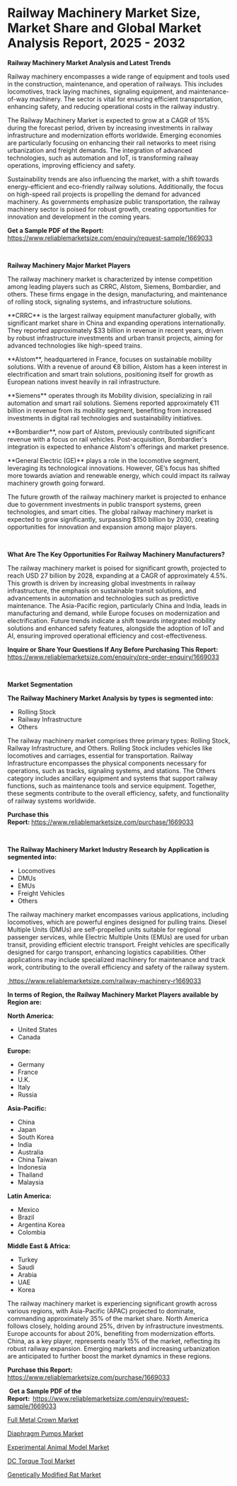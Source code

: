 <p><h1>Railway Machinery Market Size, Market Share and Global Market Analysis Report, 2025 - 2032</h1></p><p><strong>Railway Machinery Market Analysis and Latest Trends</strong></p>
<p><p>Railway machinery encompasses a wide range of equipment and tools used in the construction, maintenance, and operation of railways. This includes locomotives, track laying machines, signaling equipment, and maintenance-of-way machinery. The sector is vital for ensuring efficient transportation, enhancing safety, and reducing operational costs in the railway industry.</p><p>The Railway Machinery Market is expected to grow at a CAGR of 15% during the forecast period, driven by increasing investments in railway infrastructure and modernization efforts worldwide. Emerging economies are particularly focusing on enhancing their rail networks to meet rising urbanization and freight demands. The integration of advanced technologies, such as automation and IoT, is transforming railway operations, improving efficiency and safety.</p><p>Sustainability trends are also influencing the market, with a shift towards energy-efficient and eco-friendly railway solutions. Additionally, the focus on high-speed rail projects is propelling the demand for advanced machinery. As governments emphasize public transportation, the railway machinery sector is poised for robust growth, creating opportunities for innovation and development in the coming years.</p></p>
<p><strong>Get a Sample PDF of the Report:&nbsp;</strong> <a href="https://www.reliablemarketsize.com/enquiry/request-sample/1669033?utm_campaign=2470&utm_medium=2&utm_source=Github&utm_content=ia&utm_term=10042025&utm_id=railway-machinery">https://www.reliablemarketsize.com/enquiry/request-sample/1669033</a></p>
<p>&nbsp;</p>
<p><strong>Railway Machinery Major Market Players</strong></p>
<p><p>The railway machinery market is characterized by intense competition among leading players such as CRRC, Alstom, Siemens, Bombardier, and others. These firms engage in the design, manufacturing, and maintenance of rolling stock, signaling systems, and infrastructure solutions.</p><p>**CRRC** is the largest railway equipment manufacturer globally, with significant market share in China and expanding operations internationally. They reported approximately $33 billion in revenue in recent years, driven by robust infrastructure investments and urban transit projects, aiming for advanced technologies like high-speed trains.</p><p>**Alstom**, headquartered in France, focuses on sustainable mobility solutions. With a revenue of around €8 billion, Alstom has a keen interest in electrification and smart train solutions, positioning itself for growth as European nations invest heavily in rail infrastructure.</p><p>**Siemens** operates through its Mobility division, specializing in rail automation and smart rail solutions. Siemens reported approximately €11 billion in revenue from its mobility segment, benefiting from increased investments in digital rail technologies and sustainability initiatives.</p><p>**Bombardier**, now part of Alstom, previously contributed significant revenue with a focus on rail vehicles. Post-acquisition, Bombardier's integration is expected to enhance Alstom's offerings and market presence.</p><p>**General Electric (GE)** plays a role in the locomotive segment, leveraging its technological innovations. However, GE’s focus has shifted more towards aviation and renewable energy, which could impact its railway machinery growth going forward.</p><p>The future growth of the railway machinery market is projected to enhance due to government investments in public transport systems, green technologies, and smart cities. The global railway machinery market is expected to grow significantly, surpassing $150 billion by 2030, creating opportunities for innovation and expansion among major players.</p></p>
<p>&nbsp;</p>
<p><strong>What Are The Key Opportunities For Railway Machinery Manufacturers?</strong></p>
<p><p>The railway machinery market is poised for significant growth, projected to reach USD 27 billion by 2028, expanding at a CAGR of approximately 4.5%. This growth is driven by increasing global investments in railway infrastructure, the emphasis on sustainable transit solutions, and advancements in automation and technologies such as predictive maintenance. The Asia-Pacific region, particularly China and India, leads in manufacturing and demand, while Europe focuses on modernization and electrification. Future trends indicate a shift towards integrated mobility solutions and enhanced safety features, alongside the adoption of IoT and AI, ensuring improved operational efficiency and cost-effectiveness.</p></p>
<p><strong>Inquire or Share Your Questions If Any Before Purchasing This Report:</strong> <a href="https://www.reliablemarketsize.com/enquiry/pre-order-enquiry/1669033?utm_campaign=2470&utm_medium=2&utm_source=Github&utm_content=ia&utm_term=10042025&utm_id=railway-machinery">https://www.reliablemarketsize.com/enquiry/pre-order-enquiry/1669033</a></p>
<p>&nbsp;</p>
<p><strong>Market Segmentation</strong></p>
<p><strong>The Railway Machinery Market Analysis by types is segmented into:</strong></p>
<p><ul><li>Rolling Stock</li><li>Railway Infrastructure</li><li>Others</li></ul></p>
<p><p>The railway machinery market comprises three primary types: Rolling Stock, Railway Infrastructure, and Others. Rolling Stock includes vehicles like locomotives and carriages, essential for transportation. Railway Infrastructure encompasses the physical components necessary for operations, such as tracks, signaling systems, and stations. The Others category includes ancillary equipment and systems that support railway functions, such as maintenance tools and service equipment. Together, these segments contribute to the overall efficiency, safety, and functionality of railway systems worldwide.</p></p>
<p><strong>Purchase this Report:&nbsp;</strong><a href="https://www.reliablemarketsize.com/purchase/1669033?utm_campaign=2470&utm_medium=2&utm_source=Github&utm_content=ia&utm_term=10042025&utm_id=railway-machinery">https://www.reliablemarketsize.com/purchase/1669033</a></p>
<p>&nbsp;</p>
<p><strong>The Railway Machinery Market Industry Research by Application is segmented into:</strong></p>
<p><ul><li>Locomotives</li><li>DMUs</li><li>EMUs</li><li>Freight Vehicles</li><li>Others</li></ul></p>
<p><p>The railway machinery market encompasses various applications, including locomotives, which are powerful engines designed for pulling trains. Diesel Multiple Units (DMUs) are self-propelled units suitable for regional passenger services, while Electric Multiple Units (EMUs) are used for urban transit, providing efficient electric transport. Freight vehicles are specifically designed for cargo transport, enhancing logistics capabilities. Other applications may include specialized machinery for maintenance and track work, contributing to the overall efficiency and safety of the railway system.</p></p>
<p><a href="https://www.reliablemarketsize.com/railway-machinery-r1669033?utm_campaign=2470&utm_medium=2&utm_source=Github&utm_content=ia&utm_term=10042025&utm_id=railway-machinery">&nbsp;https://www.reliablemarketsize.com/railway-machinery-r1669033</a></p>
<p><strong>In terms of Region, the Railway Machinery Market Players available by Region are:</strong></p>
<p>
    <p> <strong> North America: </strong>
        <ul>
            <li>United States</li>
            <li>Canada</li>
        </ul>
        </p> 
    <p> <strong> Europe: </strong>
        <ul>
            <li>Germany</li>
            <li>France</li>
            <li>U.K.</li>
            <li>Italy</li>
            <li>Russia</li>
        </ul>
        </p> 
    <p> <strong> Asia-Pacific: </strong>
        <ul>
            <li>China</li>
            <li>Japan</li>
            <li>South Korea</li>
            <li>India</li>
            <li>Australia</li>
            <li>China Taiwan</li>
            <li>Indonesia</li>
            <li>Thailand</li>
            <li>Malaysia</li>
        </ul>
        </p> 
    <p> <strong> Latin America: </strong>
        <ul>
            <li>Mexico</li>
            <li>Brazil</li>
            <li>Argentina Korea</li>
            <li>Colombia</li>
        </ul>
        </p> 
    <p> <strong> Middle East & Africa: </strong>
        <ul>
            <li>Turkey</li>
            <li>Saudi</li>
            <li>Arabia</li>
            <li>UAE</li>
            <li>Korea</li>
        </ul>
    </p>
    </p>
<p><p>The railway machinery market is experiencing significant growth across various regions, with Asia-Pacific (APAC) projected to dominate, commanding approximately 35% of the market share. North America follows closely, holding around 25%, driven by infrastructure investments. Europe accounts for about 20%, benefiting from modernization efforts. China, as a key player, represents nearly 15% of the market, reflecting its robust railway expansion. Emerging markets and increasing urbanization are anticipated to further boost the market dynamics in these regions.</p></p>
<p><strong>Purchase this Report: </strong><a href="https://www.reliablemarketsize.com/purchase/1669033?utm_campaign=2470&utm_medium=2&utm_source=Github&utm_content=ia&utm_term=10042025&utm_id=railway-machinery">https://www.reliablemarketsize.com/purchase/1669033</a></p>
<p>&nbsp;<strong>Get a Sample PDF of the Report:&nbsp;&nbsp;</strong><a href="https://www.reliablemarketsize.com/enquiry/request-sample/1669033?utm_campaign=2470&utm_medium=2&utm_source=Github&utm_content=ia&utm_term=10042025&utm_id=railway-machinery">https://www.reliablemarketsize.com/enquiry/request-sample/1669033</a></p>
<p><strong></strong></p>
<p><p><a href="https://www.linkedin.com/pulse/full-metal-crown-market-matrix-applications-types-cagr-ox2vf?utm_campaign=2470&utm_medium=2&utm_source=Github&utm_content=ia&utm_term=10042025&utm_id=railway-machinery">Full Metal Crown Market</a></p><p><a href="https://github.com/sefathlehki/Market-Research-Report-List-1/blob/main/diaphragm-pumps-market.md?utm_campaign=2470&utm_medium=2&utm_source=Github&utm_content=ia&utm_term=10042025&utm_id=railway-machinery">Diaphragm Pumps Market</a></p><p><a href="https://www.linkedin.com/pulse/experimental-animal-model-market-outlook-2025-2032-hsmuf?utm_campaign=2470&utm_medium=2&utm_source=Github&utm_content=ia&utm_term=10042025&utm_id=railway-machinery">Experimental Animal Model Market</a></p><p><a href="https://github.com/tumacaakesha78/Market-Research-Report-List-1/blob/main/dc-torque-tool-market.md?utm_campaign=2470&utm_medium=2&utm_source=Github&utm_content=ia&utm_term=10042025&utm_id=railway-machinery">DC Torque Tool Market</a></p><p><a href="https://www.linkedin.com/pulse/investment-opportunities-genetically-modified-rat-sector-risk-xus4f?utm_campaign=2470&utm_medium=2&utm_source=Github&utm_content=ia&utm_term=10042025&utm_id=railway-machinery">Genetically Modified Rat Market</a></p></p>